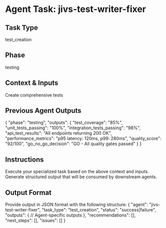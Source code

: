 # Agent Task: jivs-test-writer-fixer

## Task Type
test_creation

## Phase
testing

## Context & Inputs
Create comprehensive tests

## Previous Agent Outputs
{
  "phase": "testing",
  "outputs": {
    "test_coverage": "85%",
    "unit_tests_passing": "100%",
    "integration_tests_passing": "98%",
    "api_test_results": "All endpoints returning 200 OK",
    "performance_metrics": "p95 latency: 120ms, p99: 280ms",
    "quality_score": "92/100",
    "go_no_go_decision": "GO - All quality gates passed"
  }
}

## Instructions
Execute your specialized task based on the above context and inputs.
Generate structured output that will be consumed by downstream agents.

## Output Format
Provide output in JSON format with the following structure:
{
  "agent": "jivs-test-writer-fixer",
  "task_type": "test_creation",
  "status": "success|failure",
  "outputs": {
    // Agent-specific outputs
  },
  "recommendations": [],
  "next_steps": [],
  "issues": []
}
